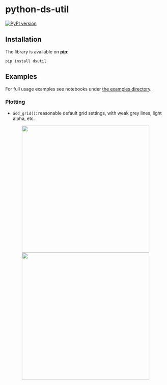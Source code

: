# python-ds-util

[![PyPI version](https://badge.fury.io/py/dsutil.png)](https://badge.fury.io/py/dsutil)

## Installation

The library is available on **pip**:

`pip install dsutil`

## Examples

For full usage examples see notebooks under [the examples directory](https://github.com/queirozfcom/python-ds-util/tree/master/examples).

### Plotting

- `add_grid()`: reasonable default grid settings, with weak grey lines, light alpha, etc.
   
<p align="center">
  <img src="https://i.imgur.com/7ZnSaZq.png" width="400">
  <img src="https://i.imgur.com/vOq2ZMZ.png" width="400">
</p>
